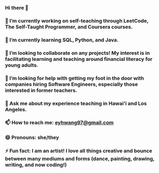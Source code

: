 ### Hi there 👋
### 🔭 I’m currently working on self-teaching through LeetCode, The Self-Taught Programmer, and Coursera courses.
### 🌱 I’m currently learning SQL, Python, and Java.
### 👯 I’m looking to collaborate on any projects! My interest is in facilitating learning and teaching around financial literacy for young adults.
### 🤔 I’m looking for help with getting my foot in the door with companies hiring Software Engineers, especially those interested in former teachers.
### 💬 Ask me about my experience teaching in Hawai'i and Los Angeles.
### 📫 How to reach me: eyhwang97@gmail.com
### 😄 Pronouns: she/they
### ⚡ Fun fact: I am an artist! I love all things creative and bounce between many mediums and forms (dance, painting, drawing, writing, and now coding!)


<!--
**estheryoojinhwang/estheryoojinhwang** is a ✨ _special_ ✨ repository because its `README.md` (this file) appears on your GitHub profile.

Here are some ideas to get you started:

### - 🔭 I’m currently working on self-teaching through LeetCode, The Self-Taught Programmer, and Coursera courses.
### - 🌱 I’m currently learning SQL and Python.
### - 👯 I’m looking to collaborate on any projects!
### - 🤔 I’m looking for help with finding Software Engineering positions that want former teachers.
### 💬 Ask me about my experience teaching in Hawai'i and Los Angeles.
### 📫 How to reach me: eyhwang97@gmail.com
### 😄 Pronouns: she/they
### ⚡ Fun fact: I am an artist! I love all things creative and bounce between many mediums and forms (dance, painting, drawing, writing, etc.)
-->

